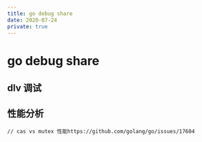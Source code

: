 ```yaml
---
title: go debug share
date: 2020-07-24
private: true
---
```

# go debug share
## dlv 调试
## 性能分析
    // cas vs mutex 性能https://github.com/golang/go/issues/17604